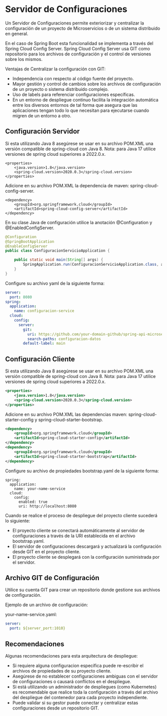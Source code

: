 # Servidor de Configuraciones

Un Servidor de Configuraciones permite exteriorizar y centralizar la configuración de un proyecto de Microservicios o de un sistema distribuido en general.

En el caso de Spring Boot esta funcionalidad se implementa a través del Spring Cloud Config Server. Spring Cloud Config Server usa GIT como repositorio para los archivos de configuración y el control de versiones sobre los mismos.

Ventajas de Centralizar la configuración con GIT:

- Independencia con respecto al código fuente del proyecto.
- Mayor gestión y control de cambios sobre los archivos de configuración de un proyecto o sistema distribuido complejo.
- Uso de labels para referenciar configuraciones específicas.
- En un entorno de despliegue continuo facilita la integración automática entre los diversos entornos de tal forma que asegura que las aplicaciones tengan todo lo que necesitan para ejecutarse cuando migren de un entorno a otro.

## Configuración Servidor

Si esta utilizando Java 8 asegúrese se usar en su archivo POM.XML una versión compatible de spring-cloud con Java 8.
Nota: para Java 17 utilice versiones de spring cloud superiores a 2022.0.x.

```
<properties>
    <java.version>1.8</java.version>
    <spring-cloud.version>2020.0.3</spring-cloud.version>
</properties>
```

Adicione en su archivo POM.XML la dependencia de maven: spring-cloud-config-server.

```
<dependency>
    <groupId>org.springframework.cloud</groupId>
    <artifactId>spring-cloud-config-server</artifactId>
</dependency>
```

En su clase Java de configuración utilice la anotación @Configuration y @EnabledConfigServer. 

```java
@Configuration
@SpringBootApplication
@EnableConfigServer
public class ConfiguracionServicioApplication {

	public static void main(String[] args) {
		SpringApplication.run(ConfiguracionServicioApplication.class, args);
	}
}
```

Configure su archivo yaml de la siguiente forma:

```yaml
server:
  port: 8080
spring:
  application:
    name: configuracion-service
  cloud:
    config:
      server:
        git:
          uri: https://github.com/your-domain-github/spring-api-microservices
          search-paths: configuracion-datos
        default-label: main
```

## Configuración Cliente

Si esta utilizando Java 8 asegúrese se usar en su archivo POM.XML una versión compatible de spring-cloud con Java 8.
Nota: para Java 17 utilice versiones de spring cloud superiores a 2022.0.x.

```xml
<properties>
    <java.version>1.8</java.version>
    <spring-cloud.version>2020.0.3</spring-cloud.version>
</properties>
```

Adicione en su archivo POM.XML las dependencias maven: spring-cloud-starter-config y spring-cloud-starter-bootstrap.

```xml
<dependency>
    <groupId>org.springframework.cloud</groupId>
    <artifactId>spring-cloud-starter-config</artifactId>
</dependency>
<dependency>
    <groupId>org.springframework.cloud</groupId>
    <artifactId>spring-cloud-starter-bootstrap</artifactId>
</dependency>
```

Configure su archivo de propiedades bootstrap.yaml de la siguiente forma:

```
spring:
  application:
    name: your-name-service   
  cloud:
    config:
      enabled: true
      uri: http://localhost:8080
```

Cuando se realice el proceso de despliegue del proyecto cliente sucederá lo siguiente: 
- El proyecto cliente se conectará automáticamente al servidor de configuraciones a través de la URI establecida en el archivo bootstrap.yaml.
- El servidor de configuraciones descargará y actualizará la configuración desde GIT en el proyecto cliente.
- El proyecto cliente se desplegará con la configuración suministrada por el servidor.

## Archivo GIT de Configuración

Utilice su cuenta GIT para crear un repositorio donde gestione sus archivos de configuración.

Ejemplo de un archivo de configuración:

your-name-service.yaml:

```yaml
server:
  port: ${server_port:1010}
```

## Recomendaciones

Algunas recomendaciones para esta arquitectura de despliegue:
- Si requiere alguna configuracion específica puede re-escribir el archivos de propiedades de su proyecto cliente.
- Asegúrese de no establecer configuraciones ambiguas con el servidor de configuraciones o causará conflictos en el despliegue. 
- Si está utilizando un administrador de despliegues (como Kubernetes) es recomendable que realice toda la configuración a través del archivo del despliegue del contenedor para cada proyecto independiente.
- Puede validar si su gestor puede conectar y centralizar estas configuraciones desde un repositorio GIT.